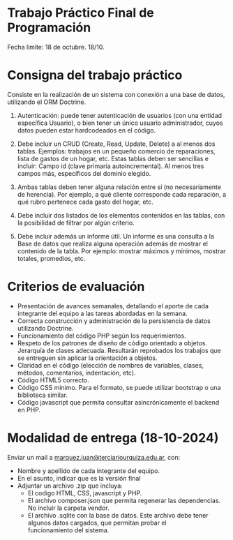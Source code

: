 # Trabajo Práctico Final de Programación
Fecha límite: 18 de octubre. 18/10.

# Consigna del trabajo práctico

Consiste en la realización de un sistema con conexión a una base de datos, utilizando el ORM Doctrine.

1. Autenticación: puede tener autenticación de usuarios (con una entidad específica Usuario), o bien tener un único usuario administrador, cuyos datos pueden estar hardcodeados en el código.
    
2. Debe incluir un CRUD (Create, Read, Update, Delete) a al menos dos tablas. Ejemplos: trabajos en un pequeño comercio de reparaciones, lista de gastos de un hogar, etc. Estas tablas deben ser sencillas e incluir:
        Campo id (clave primaria autoincremental).
        Al menos tres campos más, específicos del dominio elegido.

3. Ambas tablas deben tener alguna relación entre sí (no necesariamente de herencia). Por ejemplo, a qué cliente corresponde cada reparación, a qué rubro pertenece cada gasto del hogar, etc.

4. Debe incluir dos listados de los elementos contenidos en las tablas, con la posibilidad de filtrar por algún criterio.

5. Debe incluir además un informe útil. Un informe es una consulta a la Base de datos que realiza alguna operación además de mostrar el contenido de la tabla. Por ejemplo: mostrar máximos y mínimos, mostrar totales, promedios, etc.

# Criterios de evaluación

* Presentación de avances semanales, detallando el aporte de cada integrante del equipo a las tareas abordadas en la semana.
* Correcta construcción y administración de la persistencia de datos utilizando Doctrine.
* Funcionamiento del código PHP según los requerimientos.
* Respeto de los patrones de diseño de código orientado a objetos. Jerarquía de clases adecuada. Resultarán reprobados los trabajos que se entreguen sin aplicar la orientación a objetos.
* Claridad en el código (elección de nombres de variables, clases, métodos, comentarios, indentación, etc).
* Código HTML5 correcto.
* Código CSS mínimo. Para el formato, se puede utilizar bootstrap o una biblioteca similar.
* Código javascript que permita consultar asincrónicamente el backend en PHP.

# Modalidad de entrega (18-10-2024)

Enviar un mail a marquez.juan@terciariourquiza.edu.ar, con:

  * Nombre y apellido de cada integrante del equipo.
  * En el asunto, indicar que es la versión final
  * Adjuntar un archivo .zip que incluya:
      - El codigo HTML, CSS, javascript y PHP.
      - El archivo composer.json que permita regenerar las dependencias. No incluir la carpeta vendor.
      - El archivo .sqlite con la base de datos. Este archivo debe tener algunos datos cargados, que permitan probar el funcionamiento del sistema.
